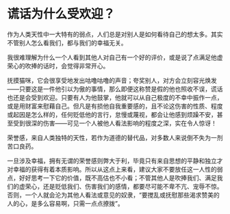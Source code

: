 <link href="../../../../css/style.css" rel="stylesheet" type="text/css" />

# 谎话为什么受欢迎？

<div class="p">

作为人类天性中一大特有的弱点，人们总是对别人是如何看待自己的想太多。其实不管别人怎么看我们，都与我们的幸福无关。

我很难理解为什么一个人看到其他人对自己有一个好的评价，或是说了点满足他虚荣心的吹捧的话时，会觉得非常开心。

抚摸猫咪，它会很享受地发出咕噜咕噜的声音；夸奖别人，对方会立刻容光焕发——只要这是一件他引以为傲的事情，那么即便这称赞是假的他也照收不误，谎话也还是会受到欢迎。只要有人为他鼓掌，他就可以从自己极度的不幸中振作一点，或是用财富来慰藉自己。但凡是有损他自我重要感的，且不论这伤害的性质、程度或起因是怎么样的，任何贬低他的言行，怠慢或蔑视，都会让他感到烦躁不安，甚至受到很深的伤害——可见一个人被他人看法影响的程度之深，实在令人惊讶！

荣誉感，来自人类独特的天性，若作为道德的替代品，对多数人来说倒不失为一剂苦口良药。

一旦涉及幸福，拥有无谓的荣誉感则弊大于利，毕竟只有来自思想的平静和独立才对幸福的获得有着本质影响。所以从这点上来看，建议大家不要放任这一人性的弱点，好好思考一下它的价值，既不高估也不小看；不管其他人是吹捧我们、满足我们的虚荣心，还是贬低我们、伤害我们的感情，都要尽可能不卑不亢、宠辱不惊。否则，一个人就会沦为其他人看法或意见的奴隶，“要搅乱或抚慰那些渴求赞美的人的心，是多么容易啊，只需一点点撩拨”。

